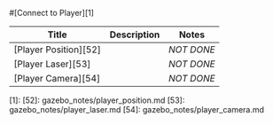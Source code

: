 #[Connect to Player][1]



|Title|Description|Notes|
|----|----|----|
|[Player Position][52]||*NOT DONE*|
|[Player Laser][53]||*NOT DONE*|
|[Player Camera][54]||*NOT DONE*|

[1]:
[52]: gazebo_notes/player_position.md
[53]: gazebo_notes/player_laser.md
[54]: gazebo_notes/player_camera.md
